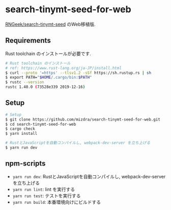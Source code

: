# search-tinymt-seed-for-web
[RNGeek/search-tinymt-seed](https://github.com/RNGeek/search-tinymt-seed) のWeb移植版.

## Requirements
Rust toolchain のインストールが必要です.


```bash
# Rust toolchain のインストール
# ref: https://www.rust-lang.org/ja-JP/install.html
$ curl --proto '=https' --tlsv1.2 -sSf https://sh.rustup.rs | sh
$ export PATH="$HOME/.cargo/bin:$PATH"
$ rustc --version
rustc 1.40.0 (73528e339 2019-12-16)
```

## Setup
```bash
# Setup
$ git clone https://github.com/mizdra/search-tinymt-seed-for-web.git
$ cd search-tinymt-seed-for-web
$ cargo check
$ yarn install

# RustとJavaScriptを自動コンパイルし, webpack-dev-server を立ち上げる
$ yarn run dev
```

## npm-scripts
- `yarn run dev`: RustとJavaScriptを自動コンパイルし, webpack-dev-server を立ち上げる
- `yarn run lint`: lint を実行する
- `yarn run test`: テストを実行する
- `yarn run build`: 本番環境向けにビルドする
